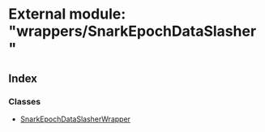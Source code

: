 # External module: "wrappers/SnarkEpochDataSlasher"

## Index

### Classes

* [SnarkEpochDataSlasherWrapper](../classes/_wrappers_snarkepochdataslasher_.snarkepochdataslasherwrapper.md)

